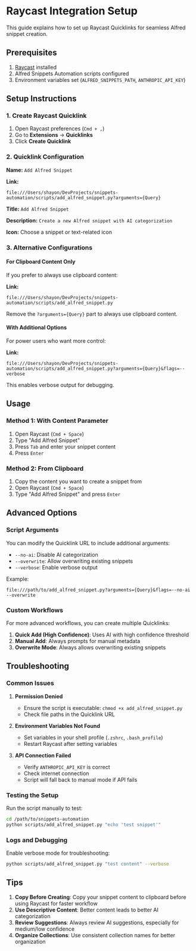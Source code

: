 # Raycast Integration Setup

This guide explains how to set up Raycast Quicklinks for seamless Alfred snippet creation.

## Prerequisites

1. [Raycast](https://raycast.com/) installed
2. Alfred Snippets Automation scripts configured
3. Environment variables set (`ALFRED_SNIPPETS_PATH`, `ANTHROPIC_API_KEY`)

## Setup Instructions

### 1. Create Raycast Quicklink

1. Open Raycast preferences (`Cmd + ,`)
2. Go to **Extensions** → **Quicklinks**
3. Click **Create Quicklink**

### 2. Quicklink Configuration

**Name:** `Add Alfred Snippet`

**Link:** 
```
file:///Users/shayon/DevProjects/snippets-automation/scripts/add_alfred_snippet.py?arguments={Query}
```

**Title:** `Add Alfred Snippet`

**Description:** `Create a new Alfred snippet with AI categorization`

**Icon:** Choose a snippet or text-related icon

### 3. Alternative Configurations

#### For Clipboard Content Only
If you prefer to always use clipboard content:

**Link:** 
```
file:///Users/shayon/DevProjects/snippets-automation/scripts/add_alfred_snippet.py
```

Remove the `?arguments={Query}` part to always use clipboard content.

#### With Additional Options
For power users who want more control:

**Link:** 
```
file:///Users/shayon/DevProjects/snippets-automation/scripts/add_alfred_snippet.py?arguments={Query}&flags=--verbose
```

This enables verbose output for debugging.

## Usage

### Method 1: With Content Parameter
1. Open Raycast (`Cmd + Space`)
2. Type "Add Alfred Snippet"
3. Press `Tab` and enter your snippet content
4. Press `Enter`

### Method 2: From Clipboard
1. Copy the content you want to create a snippet from
2. Open Raycast (`Cmd + Space`)
3. Type "Add Alfred Snippet" and press `Enter`

## Advanced Options

### Script Arguments

You can modify the Quicklink URL to include additional arguments:

- `--no-ai`: Disable AI categorization
- `--overwrite`: Allow overwriting existing snippets
- `--verbose`: Enable verbose output

Example:
```
file:///path/to/add_alfred_snippet.py?arguments={Query}&flags=--no-ai --overwrite
```

### Custom Workflows

For more advanced workflows, you can create multiple Quicklinks:

1. **Quick Add (High Confidence)**: Uses AI with high confidence threshold
2. **Manual Add**: Always prompts for manual metadata
3. **Overwrite Mode**: Always allows overwriting existing snippets

## Troubleshooting

### Common Issues

1. **Permission Denied**
   - Ensure the script is executable: `chmod +x add_alfred_snippet.py`
   - Check file paths in the Quicklink URL

2. **Environment Variables Not Found**
   - Set variables in your shell profile (`.zshrc`, `.bash_profile`)
   - Restart Raycast after setting variables

3. **API Connection Failed**
   - Verify `ANTHROPIC_API_KEY` is correct
   - Check internet connection
   - Script will fall back to manual mode if API fails

### Testing the Setup

Run the script manually to test:

```bash
cd /path/to/snippets-automation
python scripts/add_alfred_snippet.py "echo 'test snippet'"
```

### Logs and Debugging

Enable verbose mode for troubleshooting:

```bash
python scripts/add_alfred_snippet.py "test content" --verbose
```

## Tips

1. **Copy Before Creating**: Copy your snippet content to clipboard before using Raycast for faster workflow
2. **Use Descriptive Content**: Better content leads to better AI categorization
3. **Review Suggestions**: Always review AI suggestions, especially for medium/low confidence
4. **Organize Collections**: Use consistent collection names for better organization